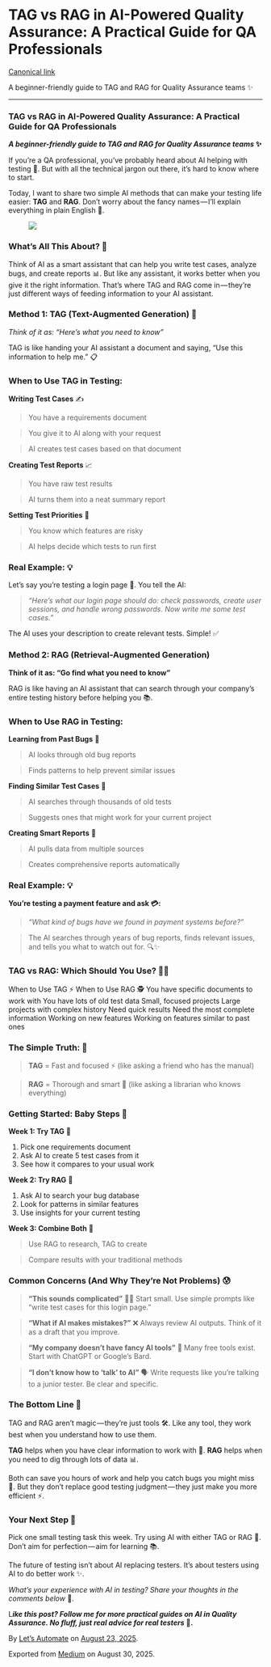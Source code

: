 # TAG vs RAG in AI-Powered Quality Assurance: A Practical Guide for QA Professionals

<a
href="https://medium.com/@letsautomate/tag-vs-rag-in-ai-powered-quality-assurance-a-practical-guide-for-qa-professionals-dc1f35d99830"
class="p-canonical">Canonical link</a>

A beginner-friendly guide to TAG and RAG for Quality Assurance teams ✨

------------------------------------------------------------------------

### TAG vs RAG in AI-Powered Quality Assurance: A Practical Guide for QA Professionals

***A beginner-friendly guide to TAG and RAG for Quality Assurance teams*
✨**

If you’re a QA professional, you’ve probably heard about AI helping with
testing 🚀. But with all the technical jargon out there, it’s hard to
know where to start.

Today, I want to share two simple AI methods that can make your testing
life easier: **TAG** and **RAG**. Don’t worry about the fancy
names — I’ll explain everything in plain English 📝.

<figure id="a485" class="graf graf--figure graf-after--p">
<img
src="https://cdn-images-1.medium.com/max/800/1*tdfiJTe-FdD89ipcHfsFlw.png"
class="graf-image" data-image-id="1*tdfiJTe-FdD89ipcHfsFlw.png"
data-width="3132" data-height="1692" data-is-featured="true" />
</figure>

### What’s All This About? 🤔

Think of AI as a smart assistant that can help you write test cases,
analyze bugs, and create reports 📊. But like any assistant, it works
better when you give it the right information. That’s where TAG and RAG
come in — they’re just different ways of feeding information to your AI
assistant.

### Method 1: TAG (Text-Augmented Generation) 📄

*Think of it as: “Here’s what you need to know”*

<span class="graf-dropCap">T</span>AG is like handing your AI assistant
a document and saying, “Use this information to help me.” 📋

### When to Use TAG in Testing:

**Writing Test Cases** ✍️

> You have a requirements document

> You give it to AI along with your request

> AI creates test cases based on that document

**Creating Test Reports** 📈

> You have raw test results

> AI turns them into a neat summary report

**Setting Test Priorities** 🎯

> You know which features are risky

> AI helps decide which tests to run first

### Real Example: 💡

Let’s say you’re testing a login page 🔐. You tell the AI:

> *“Here’s what our login page should do: check passwords, create user
> sessions, and handle wrong passwords. Now write me some test cases.”*

The AI uses your description to create relevant tests. Simple! ✅

### Method 2: RAG (Retrieval-Augmented Generation)

**Think of it as: “Go find what you need to know”**

RAG is like having an AI assistant that can search through your
company’s entire testing history before helping you 📚.

### When to Use RAG in Testing:

**Learning from Past Bugs** 🐛

> AI looks through old bug reports

> Finds patterns to help prevent similar issues

**Finding Similar Test Cases** 🔄

> AI searches through thousands of old tests

> Suggests ones that might work for your current project

**Creating Smart Reports** 🧠

> AI pulls data from multiple sources

> Creates comprehensive reports automatically

### Real Example: 💡

**You’re testing a payment feature and ask 💳:**

> *“What kind of bugs have we found in payment systems before?”*

> The AI searches through years of bug reports, finds relevant issues,
> and tells you what to watch out for. 🔍✨

### TAG vs RAG: Which Should You Use? 🤷‍♀️

When to Use TAG ⚡ When to Use RAG 🕵️ You have specific documents to
work with You have lots of old test data Small, focused projects Large
projects with complex history Need quick results Need the most complete
information Working on new features Working on features similar to past
ones

### The Simple Truth: 💯

> **TAG** = Fast and focused ⚡ (like asking a friend who has the
> manual)

> **RAG** = Thorough and smart 🧠 (like asking a librarian who knows
> everything)

### Getting Started: Baby Steps 👶

**Week 1: Try TAG** 📅

1.  <span id="5c34">Pick one requirements document</span>
2.  <span id="e0e2">Ask AI to create 5 test cases from it</span>
3.  <span id="29a4">See how it compares to your usual work</span>

**Week 2: Try RAG** 📅

1.  <span id="f360">Ask AI to search your bug database</span>
2.  <span id="265a">Look for patterns in similar features</span>
3.  <span id="0290">Use insights for your current testing</span>

**Week 3: Combine Both** 📅

> Use RAG to research, TAG to create

> Compare results with your traditional methods

### Common Concerns (And Why They’re Not Problems) 😰

> **“This sounds complicated”** 😵‍💫 Start small. Use simple prompts like
> “write test cases for this login page.”

> **“What if AI makes mistakes?”** ❌ Always review AI outputs. Think of
> it as a draft that you improve.

> **“My company doesn’t have fancy AI tools”** 💸 Many free tools exist.
> Start with ChatGPT or Google’s Bard.

> **“I don’t know how to ‘talk’ to AI”** 🗣️ Write requests like you’re
> talking to a junior tester. Be clear and specific.

### The Bottom Line 🎯

TAG and RAG aren’t magic — they’re just tools 🛠️. Like any tool, they
work best when you understand how to use them.

**TAG** helps when you have clear information to work with 📝. **RAG**
helps when you need to dig through lots of data 📊.

Both can save you hours of work and help you catch bugs you might miss
🐛. But they don’t replace good testing judgment — they just make you
more efficient ⚡.

### Your Next Step 🚀

Pick one small testing task this week. Try using AI with either TAG or
RAG 💪. Don’t aim for perfection — aim for learning 📚.

The future of testing isn’t about AI replacing testers. It’s about
testers using AI to do better work ✨.

*What’s your experience with AI in testing? Share your thoughts in the
comments below* 💬.

<span class="graf-dropCap">L</span>***ike this post? Follow me for more
practical guides on AI in Quality Assurance. No fluff, just real advice
for real testers* 🤝.**

By
<a href="https://medium.com/@letsautomate" class="p-author h-card">Let’s
Automate</a> on [August 23, 2025](https://medium.com/p/dc1f35d99830).

Exported from [Medium](https://medium.com) on August 30, 2025.

